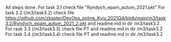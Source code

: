 All steps done. 
For task 3.1 check file "Ryndych_epam_autum_2021.pkt"
For task 3.2 (/m3/task3.2) check file https://github.com/zkaster/DevOps_online_Kyiv_2021Q4/blob/main/m3/task3.2/Ryndych_epam_autum_2021_2.pkt and readme.md in dir /m3/task3.2
For rask 3.3 (/m3/task3.3) check file PT and readme.md in dir /m3/task3.2
For task 3.4 (/m3/task3.4) check file PT and readme.md in dir /m3/task3.2
